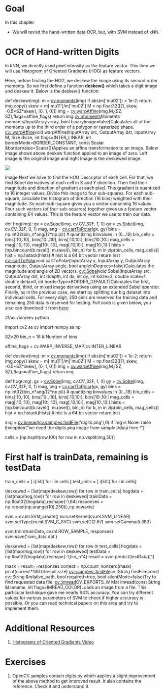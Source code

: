 
# Goal

In this chapter

* We will revisit the hand-written data OCR, but, with SVM instead of kNN.

# OCR of Hand-written Digits

In kNN, we directly used pixel intensity as the feature vector. This time we will use [Histogram of Oriented Gradients](https://en.wikipedia.org/wiki/Histogram_of_oriented_gradients "https://en.wikipedia.org/wiki/Histogram_of_oriented_gradients") (HOG) as feature vectors.

Here, before finding the HOG, we deskew the image using its second order moments. So we first define a function **deskew()** which takes a digit image and deskew it. Below is the deskew() function:

def deskew(img):
 m = [cv.moments](../../d3/dc0/group__imgproc__shape.html#ga556a180f43cab22649c23ada36a8a139 "../../d3/dc0/group__imgproc__shape.html#ga556a180f43cab22649c23ada36a8a139")(img)
 if abs(m['mu02']) < 1e-2:
 return img.copy()
 skew = m['mu11']/m['mu02']
 M = np.float32([[1, skew, -0.5\*SZ\*skew], [0, 1, 0]])
 img = [cv.warpAffine](../../da/d54/group__imgproc__transform.html#ga0203d9ee5fcd28d40dbc4a1ea4451983 "../../da/d54/group__imgproc__transform.html#ga0203d9ee5fcd28d40dbc4a1ea4451983")(img,M,(SZ, SZ),flags=affine\_flags)
 return img
[cv::moments](../../d3/dc0/group__imgproc__shape.html#ga556a180f43cab22649c23ada36a8a139 "../../d3/dc0/group__imgproc__shape.html#ga556a180f43cab22649c23ada36a8a139")Moments moments(InputArray array, bool binaryImage=false)Calculates all of the moments up to the third order of a polygon or rasterized shape.
[cv::warpAffine](../../da/d54/group__imgproc__transform.html#ga0203d9ee5fcd28d40dbc4a1ea4451983 "../../da/d54/group__imgproc__transform.html#ga0203d9ee5fcd28d40dbc4a1ea4451983")void warpAffine(InputArray src, OutputArray dst, InputArray M, Size dsize, int flags=INTER\_LINEAR, int borderMode=BORDER\_CONSTANT, const Scalar &borderValue=Scalar())Applies an affine transformation to an image.
Below image shows above deskew function applied to an image of zero. Left image is the original image and right image is the deskewed image.

![](../../deskew.jpg)

image
Next we have to find the HOG Descriptor of each cell. For that, we find Sobel derivatives of each cell in X and Y direction. Then find their magnitude and direction of gradient at each pixel. This gradient is quantized to 16 integer values. Divide this image to four sub-squares. For each sub-square, calculate the histogram of direction (16 bins) weighted with their magnitude. So each sub-square gives you a vector containing 16 values. Four such vectors (of four sub-squares) together gives us a feature vector containing 64 values. This is the feature vector we use to train our data.

def hog(img):
 gx = [cv.Sobel](../../d4/d86/group__imgproc__filter.html#gacea54f142e81b6758cb6f375ce782c8d "../../d4/d86/group__imgproc__filter.html#gacea54f142e81b6758cb6f375ce782c8d")(img, cv.CV\_32F, 1, 0)
 gy = [cv.Sobel](../../d4/d86/group__imgproc__filter.html#gacea54f142e81b6758cb6f375ce782c8d "../../d4/d86/group__imgproc__filter.html#gacea54f142e81b6758cb6f375ce782c8d")(img, cv.CV\_32F, 0, 1)
 mag, ang = [cv.cartToPolar](../../d2/de8/group__core__array.html#gac5f92f48ec32cacf5275969c33ee837d "../../d2/de8/group__core__array.html#gac5f92f48ec32cacf5275969c33ee837d")(gx, gy)
 bins = np.int32(bin\_n\*ang/(2\*np.pi)) # quantizing binvalues in (0...16)
 bin\_cells = bins[:10,:10], bins[10:,:10], bins[:10,10:], bins[10:,10:]
 mag\_cells = mag[:10,:10], mag[10:,:10], mag[:10,10:], mag[10:,10:]
 hists = [np.bincount(b.ravel(), m.ravel(), bin\_n) for b, m in zip(bin\_cells, mag\_cells)]
 hist = np.hstack(hists) # hist is a 64 bit vector
 return hist
[cv::cartToPolar](../../d2/de8/group__core__array.html#gac5f92f48ec32cacf5275969c33ee837d "../../d2/de8/group__core__array.html#gac5f92f48ec32cacf5275969c33ee837d")void cartToPolar(InputArray x, InputArray y, OutputArray magnitude, OutputArray angle, bool angleInDegrees=false)Calculates the magnitude and angle of 2D vectors.
[cv::Sobel](../../d4/d86/group__imgproc__filter.html#gacea54f142e81b6758cb6f375ce782c8d "../../d4/d86/group__imgproc__filter.html#gacea54f142e81b6758cb6f375ce782c8d")void Sobel(InputArray src, OutputArray dst, int ddepth, int dx, int dy, int ksize=3, double scale=1, double delta=0, int borderType=BORDER\_DEFAULT)Calculates the first, second, third, or mixed image derivatives using an extended Sobel operator.
Finally, as in the previous case, we start by splitting our big dataset into individual cells. For every digit, 250 cells are reserved for training data and remaining 250 data is reserved for testing. Full code is given below, you also can download it from [here](https://github.com/opencv/opencv/tree/4.x/samples/python/tutorial_code/ml/py_svm_opencv/hogsvm.py "https://github.com/opencv/opencv/tree/4.x/samples/python/tutorial_code/ml/py_svm_opencv/hogsvm.py"):

#!/usr/bin/env python

import cv2 as cv
import numpy as np

SZ=20
bin\_n = 16 # Number of bins

affine\_flags = cv.WARP\_INVERSE\_MAP|cv.INTER\_LINEAR

def deskew(img):
 m = [cv.moments](../../d3/dc0/group__imgproc__shape.html#ga556a180f43cab22649c23ada36a8a139 "../../d3/dc0/group__imgproc__shape.html#ga556a180f43cab22649c23ada36a8a139")(img)
 if abs(m['mu02']) < 1e-2:
 return img.copy()
 skew = m['mu11']/m['mu02']
 M = np.float32([[1, skew, -0.5\*SZ\*skew], [0, 1, 0]])
 img = [cv.warpAffine](../../da/d54/group__imgproc__transform.html#ga0203d9ee5fcd28d40dbc4a1ea4451983 "../../da/d54/group__imgproc__transform.html#ga0203d9ee5fcd28d40dbc4a1ea4451983")(img,M,(SZ, SZ),flags=affine\_flags)
 return img

def hog(img):
 gx = [cv.Sobel](../../d4/d86/group__imgproc__filter.html#gacea54f142e81b6758cb6f375ce782c8d "../../d4/d86/group__imgproc__filter.html#gacea54f142e81b6758cb6f375ce782c8d")(img, cv.CV\_32F, 1, 0)
 gy = [cv.Sobel](../../d4/d86/group__imgproc__filter.html#gacea54f142e81b6758cb6f375ce782c8d "../../d4/d86/group__imgproc__filter.html#gacea54f142e81b6758cb6f375ce782c8d")(img, cv.CV\_32F, 0, 1)
 mag, ang = [cv.cartToPolar](../../d2/de8/group__core__array.html#gac5f92f48ec32cacf5275969c33ee837d "../../d2/de8/group__core__array.html#gac5f92f48ec32cacf5275969c33ee837d")(gx, gy)
 bins = np.int32(bin\_n\*ang/(2\*np.pi)) # quantizing binvalues in (0...16)
 bin\_cells = bins[:10,:10], bins[10:,:10], bins[:10,10:], bins[10:,10:]
 mag\_cells = mag[:10,:10], mag[10:,:10], mag[:10,10:], mag[10:,10:]
 hists = [np.bincount(b.ravel(), m.ravel(), bin\_n) for b, m in zip(bin\_cells, mag\_cells)]
 hist = np.hstack(hists) # hist is a 64 bit vector
 return hist

img = [cv.imread](../../d4/da8/group__imgcodecs.html#gab32ee19e22660912565f8140d0f675a8 "../../d4/da8/group__imgcodecs.html#gab32ee19e22660912565f8140d0f675a8")([cv.samples.findFile](../../d6/dba/group__core__utils__samples.html#ga3a33b00033b46c698ff6340d95569c13 "../../d6/dba/group__core__utils__samples.html#ga3a33b00033b46c698ff6340d95569c13")('digits.png'),0)
if img is None:
 raise Exception("we need the digits.png image from samples/data here !")

cells = [np.hsplit(row,100) for row in np.vsplit(img,50)]

# First half is trainData, remaining is testData
train\_cells = [ i[:50] for i in cells ]
test\_cells = [ i[50:] for i in cells]

deskewed = [list(map(deskew,row)) for row in train\_cells]
hogdata = [list(map(hog,row)) for row in deskewed]
trainData = np.float32(hogdata).reshape(-1,64)
responses = np.repeat(np.arange(10),250)[:,np.newaxis]

svm = cv.ml.SVM\_create()
svm.setKernel(cv.ml.SVM\_LINEAR)
svm.setType(cv.ml.SVM\_C\_SVC)
svm.setC(2.67)
svm.setGamma(5.383)

svm.train(trainData, cv.ml.ROW\_SAMPLE, responses)
svm.save('svm\_data.dat')

deskewed = [list(map(deskew,row)) for row in test\_cells]
hogdata = [list(map(hog,row)) for row in deskewed]
testData = np.float32(hogdata).reshape(-1,bin\_n\*4)
result = svm.predict(testData)[1]

mask = result==responses
correct = np.count\_nonzero(mask)
print(correct\*100.0/result.size)
[cv::samples::findFile](../../d6/dba/group__core__utils__samples.html#ga3a33b00033b46c698ff6340d95569c13 "../../d6/dba/group__core__utils__samples.html#ga3a33b00033b46c698ff6340d95569c13")cv::String findFile(const cv::String &relative\_path, bool required=true, bool silentMode=false)Try to find requested data file.
[cv::imread](../../d4/da8/group__imgcodecs.html#gab32ee19e22660912565f8140d0f675a8 "../../d4/da8/group__imgcodecs.html#gab32ee19e22660912565f8140d0f675a8")CV\_EXPORTS\_W Mat imread(const String &filename, int flags=IMREAD\_COLOR)Loads an image from a file.
This particular technique gave me nearly 94% accuracy. You can try different values for various parameters of SVM to check if higher accuracy is possible. Or you can read technical papers on this area and try to implement them.

# Additional Resources

1. [Histograms of Oriented Gradients Video](https://www.youtube.com/watch?v=0Zib1YEE4LU "https://www.youtube.com/watch?v=0Zib1YEE4LU")

# Exercises

1. OpenCV samples contain digits.py which applies a slight improvement of the above method to get improved result. It also contains the reference. Check it and understand it.

